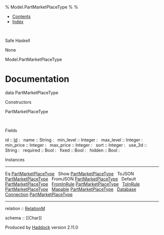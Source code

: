 % Model.PartMarketPlaceType
% 
% 

-   [Contents](index.html)
-   [Index](doc-index.html)

 

Safe Haskell

None

Model.PartMarketPlaceType

Documentation
=============

data PartMarketPlaceType

Constructors

PartMarketPlaceType

 

Fields

id :: [Id](Model-General.html#t:Id)
:    
name :: String
:    
min\_level :: Integer
:    
max\_level :: Integer
:    
min\_price :: Integer
:    
max\_price :: Integer
:    
sort :: Integer
:    
use\_3d :: String
:    
required :: Bool
:    
fixed :: Bool
:    
hidden :: Bool
:    

Instances

  --------------------------------------------------------------------------------------------------------------------------------------------------------------------------- ---
  Eq [PartMarketPlaceType](Model-PartMarketPlaceType.html#t:PartMarketPlaceType)                                                                                               
  Show [PartMarketPlaceType](Model-PartMarketPlaceType.html#t:PartMarketPlaceType)                                                                                             
  ToJSON [PartMarketPlaceType](Model-PartMarketPlaceType.html#t:PartMarketPlaceType)                                                                                           
  FromJSON [PartMarketPlaceType](Model-PartMarketPlaceType.html#t:PartMarketPlaceType)                                                                                         
  Default [PartMarketPlaceType](Model-PartMarketPlaceType.html#t:PartMarketPlaceType)                                                                                          
  [FromInRule](Data-InRules.html#t:FromInRule) [PartMarketPlaceType](Model-PartMarketPlaceType.html#t:PartMarketPlaceType)                                                     
  [ToInRule](Data-InRules.html#t:ToInRule) [PartMarketPlaceType](Model-PartMarketPlaceType.html#t:PartMarketPlaceType)                                                         
  [Mapable](Model-General.html#t:Mapable) [PartMarketPlaceType](Model-PartMarketPlaceType.html#t:PartMarketPlaceType)                                                          
  [Database](Model-General.html#t:Database) [Connection](Data-SqlTransaction.html#t:Connection) [PartMarketPlaceType](Model-PartMarketPlaceType.html#t:PartMarketPlaceType)    
  --------------------------------------------------------------------------------------------------------------------------------------------------------------------------- ---

relation :: [RelationM](Data-Relation.html#t:RelationM)

schema :: [[Char]]

Produced by [Haddock](http://www.haskell.org/haddock/) version 2.11.0
